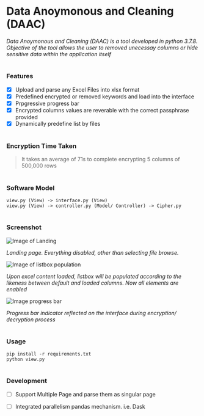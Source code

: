 # Data Anoymonous and Cleaning (DAAC)
*Data Anoymonous and Cleaning (DAAC) is a tool developed in python 3.7.8. Objective of the tool allows the user to removed unecessay 
columns or hide sensitive data within the application itself*


#
### Features
- [x] Upload and parse any Excel Files into xlsx format
- [x] Predefined encrypted or removed keywords and load into the interface
- [x] Prpgressive progress bar
- [x] Encrypted columns values are reverable with the correct passphrase provided
- [x] Dynamically predefine list by files

#
### Encryption Time Taken
> It takes an average of 71s to complete encrypting 5 columns of 500,000 rows 

#
### Software Model
```
view.py (View) -> interface.py (View)
view.py (View) -> controller.py (Model/ Controller) -> Cipher.py
```


#
### Screenshot
![Image of Landing](https://i.ibb.co/hcCQGfz/landing.png)

*Landing page. Everything disabled, other than selecting file browse.*

![Image of listbox population](https://i.ibb.co/dKRjKxX/preload.png)

*Upon excel content loaded, listbox will be populated according to the likeness between default and loaded columns. Now all elements are enabled*

![Image progress bar](https://i.ibb.co/z8GFVWp/encryption.png)

*Progress bar indicator reflected on the interface during encryption/ decryption process*

#
### Usage
```
pip install -r requirements.txt
python view.py
```

#
### Development
- [ ] Support Multiple Page and parse them as singular page
- [ ] Integrated parallelism pandas mechanism. i.e. Dask

